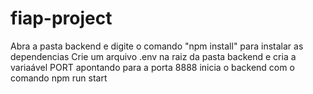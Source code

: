 # fiap-project
Abra a pasta backend e digite o comando "npm install" para instalar as dependencias
Crie um arquivo .env na raiz da pasta backend e cria a variaável PORT apontando para a porta 8888
inicia o backend com o comando npm run start
